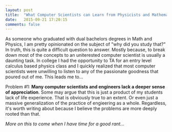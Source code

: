 ```yaml
---
layout: post
title:  "What Computer Scientists can Learn from Physicists and Mathematicians. And Vice Versa"
date:   2015-09-21 17:20:15
comments: false
---
```


As someone who graduated with dual bachelors degrees in Math and Physics, I am pretty opinionated on the subject of "why did you study that?" In truth, this is quite a difficult question to answer. Mostly because, to break down most of the concepts to an uniterested computer scientist is usually a daunting task. In college I had the opportunity to TA for an entry level calculus based physics class and I quickly realized that most computer scientists were unwilling to listen to any of the passionate goodness that poured out of me. This leads me to...

Problem #1: **Many computer scientists and engineers lack a deeper sense of appreciation**. Some may argue that this is just a product of my students lack of life experience. That is obviously true to an extent. Or even just a massive generalization of the practice of engieering as a whole. Regardless, it's worth writing about because I believe the problems are more deeply rooted than that.


_More on this to come when I have time for a good rant..._